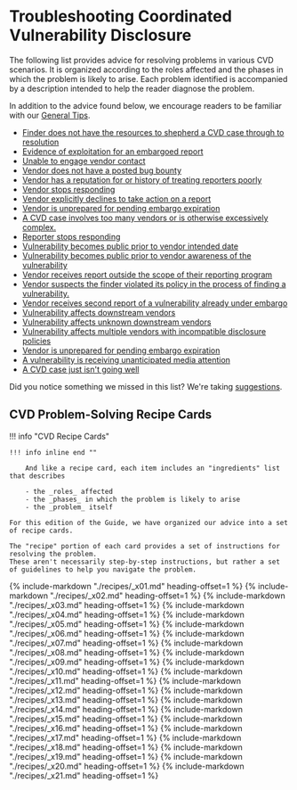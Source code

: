 # Troubleshooting Coordinated Vulnerability Disclosure  

The following list provides advice for resolving problems in various CVD scenarios.
It is organized according to the roles affected and the phases in which the problem is likely to arise.
Each problem identified is accompanied by a description intended to help the reader diagnose the problem.

In addition to the advice found below, we encourage readers to be familiar with our [General Tips](general_tips.md).

<div class="grid cards" markdown>

- [Finder does not have the resources to shepherd a CVD case through to resolution](#01)
- [Evidence of exploitation for an embargoed report](#02)
- [Unable to engage vendor contact](#03)
- [Vendor does not have a posted bug bounty](#04)
- [Vendor has a reputation for or history of treating reporters poorly](#05)
- [Vendor stops responding](#06)
- [Vendor explicitly declines to take action on a report](#07)
- [Vendor is unprepared for pending embargo expiration](#08)
- [A CVD case involves too many vendors or is otherwise excessively complex.](#09)
- [Reporter stops responding](#10)
- [Vulnerability becomes public prior to vendor intended date](#11)
- [Vulnerability becomes public prior to vendor awareness of the vulnerability](#12)
- [Vendor receives report outside the scope of their reporting program](#13)
- [Vendor suspects the finder violated its policy in the process of finding a vulnerability.](#14)
- [Vendor receives second report of a vulnerability already under embargo](#15)
- [Vulnerability affects downstream vendors](#16)
- [Vulnerability affects unknown downstream vendors](#17)
- [Vulnerability affects multiple vendors with incompatible disclosure policies](#18)
- [Vendor is unprepared for pending embargo expiration](#19)
- [A vulnerability is receiving unanticipated media attention](#20)
- [A CVD case just isn't going well](#21)

</div>

Did you notice something we missed in this list?
We're taking [suggestions](https://github.com/CERTCC/CERT-Guide-to-CVD/issues).

## CVD Problem-Solving Recipe Cards 

!!! info "CVD Recipe Cards"

    !!! info inline end ""
    
        And like a recipe card, each item includes an "ingredients" list that describes
    
        - the _roles_ affected
        - the _phases_ in which the problem is likely to arise
        - the _problem_ itself

    For this edition of the Guide, we have organized our advice into a set of recipe cards.

    The "recipe" portion of each card provides a set of instructions for resolving the problem.
    These aren't necessarily step-by-step instructions, but rather a set of guidelines to help you navigate the problem.


{% include-markdown "./recipes/_x01.md" heading-offset=1 %}
{% include-markdown "./recipes/_x02.md" heading-offset=1 %}
{% include-markdown "./recipes/_x03.md" heading-offset=1 %}
{% include-markdown "./recipes/_x04.md" heading-offset=1 %}
{% include-markdown "./recipes/_x05.md" heading-offset=1 %}
{% include-markdown "./recipes/_x06.md" heading-offset=1 %}
{% include-markdown "./recipes/_x07.md" heading-offset=1 %}
{% include-markdown "./recipes/_x08.md" heading-offset=1 %}
{% include-markdown "./recipes/_x09.md" heading-offset=1 %}
{% include-markdown "./recipes/_x10.md" heading-offset=1 %}
{% include-markdown "./recipes/_x11.md" heading-offset=1 %}
{% include-markdown "./recipes/_x12.md" heading-offset=1 %}
{% include-markdown "./recipes/_x13.md" heading-offset=1 %}
{% include-markdown "./recipes/_x14.md" heading-offset=1 %}
{% include-markdown "./recipes/_x15.md" heading-offset=1 %}
{% include-markdown "./recipes/_x16.md" heading-offset=1 %}
{% include-markdown "./recipes/_x17.md" heading-offset=1 %}
{% include-markdown "./recipes/_x18.md" heading-offset=1 %}
{% include-markdown "./recipes/_x19.md" heading-offset=1 %}
{% include-markdown "./recipes/_x20.md" heading-offset=1 %}
{% include-markdown "./recipes/_x21.md" heading-offset=1 %}
